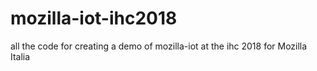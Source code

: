 # mozilla-iot-ihc2018
all the code for creating a demo of mozilla-iot at the ihc 2018 for Mozilla Italia
